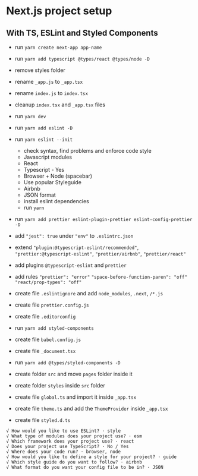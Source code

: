 
# Next.js project setup
## With TS, ESLint and Styled Components

- run `yarn create next-app app-name`
- run `yarn add typescript @types/react @types/node -D`
- remove styles folder
- rename `_app.js` to `_app.tsx`
- rename `index.js` to `index.tsx`
- cleanup `index.tsx` and `_app.tsx` files

- run `yarn dev`
- run `yarn add eslint -D`
- run `yarn eslint --init`
  - check syntax, find problems and enforce code style
  - Javascript modules
  - React
  - Typescript - Yes
  - Browser + Node (spacebar)
  - Use popular Styleguide
  - Airbnb
  - JSON format
  - install eslint dependencies
  - run `yarn`
- run `yarn add prettier eslint-plugin-prettier eslint-config-prettier -D`
- add `"jest": true` under `"env"` to `.eslintrc.json`
- extend `"plugin:@typescript-eslint/recommended"`, `"prettier:@typescript-eslint"`, `"prettier/airbnb"`, `"prettier/react"`
- add plugins `@typescript-eslint` and `prettier`
- add rules `"prettier": "error"` `"space-before-function-paren": "off"` `"react/prop-types": "off"`
- create file `.eslintignore` and add `node_modules`, `.next`, `/*.js`
- create file `prettier.config.js`
- create file `.editorconfig`
- run `yarn add styled-components`
- create file `babel.config.js`
- create file `_document.tsx`
- run `yarn add @types/styled-components -D`
- create folder `src` and move `pages` folder inside it
- create folder `styles` inside `src` folder
- create file `global.ts` and import it inside `_app.tsx`
- create file `theme.ts` and add the `ThemeProvider` inside `_app.tsx`
- create file `styled.d.ts`

```
√ How would you like to use ESLint? · style
√ What type of modules does your project use? · esm
√ Which framework does your project use? · react
√ Does your project use TypeScript? · No / Yes
√ Where does your code run? · browser, node
√ How would you like to define a style for your project? · guide
√ Which style guide do you want to follow? · airbnb
√ What format do you want your config file to be in? · JSON
```
